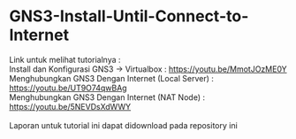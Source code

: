 # GNS3-Install-Until-Connect-to-Internet
Link untuk melihat tutorialnya :<br>
Install dan Konfigurasi GNS3 -> Virtualbox : https://youtu.be/MmotJOzME0Y <br>
Menghubungkan GNS3 Dengan Internet (Local Server) : https://youtu.be/UT9O74qwBAg <br>
Menghubungkan GNS3 Dengan Internet (NAT Node) : https://youtu.be/5NEVDsXdWWY <br>
<br>
Laporan untuk tutorial ini dapat didownload pada repository ini <br>
